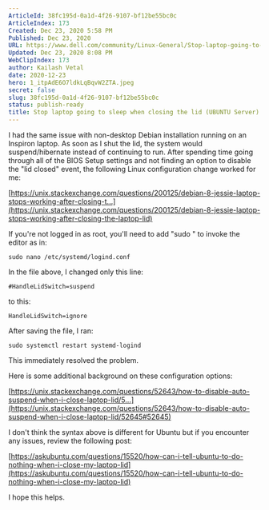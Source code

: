 ```yaml
---
ArticleId: 38fc195d-0a1d-4f26-9107-bf12be55bc0c
ArticleIndex: 173
Created: Dec 23, 2020 5:58 PM
Published: Dec 23, 2020
URL: https://www.dell.com/community/Linux-General/Stop-laptop-going-to-sleep-when-closing-the-lid-UBUNTU-Server/td-p/6086201
Updated: Dec 23, 2020 8:08 PM
WebClipIndex: 173
author: Kailash Vetal
date: 2020-12-23
hero: 1_itpAdE6O7ldkLqBqvW2ZTA.jpeg
secret: false
slug: 38fc195d-0a1d-4f26-9107-bf12be55bc0c
status: publish-ready
title: Stop laptop going to sleep when closing the lid (UBUNTU Server) - Dell Community
---
```

I had the same issue with non-desktop Debian installation running on an Inspiron laptop. As soon as I shut the lid, the system would suspend/hibernate instead of continuing to run. After spending time going through all of the BIOS Setup settings and not finding an option to disable the "lid closed" event, the following Linux configuration change worked for me:

[https://unix.stackexchange.com/questions/200125/debian-8-jessie-laptop-stops-working-after-closing-t...](https://unix.stackexchange.com/questions/200125/debian-8-jessie-laptop-stops-working-after-closing-the-laptop-lid)

If you're not logged in as root, you'll need to add "sudo " to invoke the editor as in:

```
sudo nano /etc/systemd/logind.conf
```

In the file above, I changed only this line:

```
#HandleLidSwitch=suspend
```

to this:

```
HandleLidSwitch=ignore
```

After saving the file, I ran:

```
sudo systemctl restart systemd-logind
```

This immediately resolved the problem.

Here is some additional background on these configuration options:

[https://unix.stackexchange.com/questions/52643/how-to-disable-auto-suspend-when-i-close-laptop-lid/5...](https://unix.stackexchange.com/questions/52643/how-to-disable-auto-suspend-when-i-close-laptop-lid/52645#52645)

I don't think the syntax above is different for Ubuntu but if you encounter any issues, review the following post:

[https://askubuntu.com/questions/15520/how-can-i-tell-ubuntu-to-do-nothing-when-i-close-my-laptop-lid](https://askubuntu.com/questions/15520/how-can-i-tell-ubuntu-to-do-nothing-when-i-close-my-laptop-lid)

I hope this helps.
